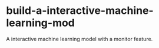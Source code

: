 # build-a-interactive-machine-learning-mod
A interactive machine learning model with a monitor feature.
